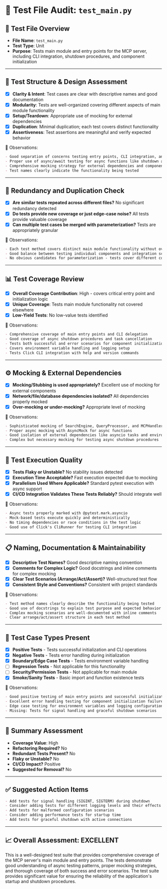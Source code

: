 # 🧪 Test File Audit: `test_main.py`

## 📌 **Test File Overview**

* **File Name**: `test_main.py`
* **Test Type**: Unit
* **Purpose**: Tests main module and entry points for the MCP server, including CLI integration, shutdown procedures, and component initialization

---

## 🧱 **Test Structure & Design Assessment**

* [x] **Clarity & Intent**: Test cases are clear with descriptive names and good documentation
* [x] **Modularity**: Tests are well-organized covering different aspects of main module functionality
* [x] **Setup/Teardown**: Appropriate use of mocking for external dependencies
* [x] **Duplication**: Minimal duplication; each test covers distinct functionality
* [x] **Assertiveness**: Test assertions are meaningful and verify expected behavior

📝 Observations:

```markdown
- Good separation of concerns testing entry points, CLI integration, and component initialization
- Proper use of async/await testing for async functions like shutdown and handle_stdio
- Comprehensive mocking strategy for external dependencies and components
- Test names clearly indicate the functionality being tested
```

---

## 🔁 **Redundancy and Duplication Check**

* [x] **Are similar tests repeated across different files?** No significant redundancy detected
* [x] **Do tests provide new coverage or just edge-case noise?** All tests provide valuable coverage
* [x] **Can multiple test cases be merged with parameterization?** Tests are appropriately granular

📝 Observations:

```markdown
- Each test method covers distinct main module functionality without overlap
- Good balance between testing individual components and integration scenarios
- No obvious candidates for parameterization - tests cover different code paths
```

---

## 📊 **Test Coverage Review**

* [x] **Overall Coverage Contribution**: High - covers critical entry point and initialization logic
* [x] **Unique Coverage**: Tests main module functionality not covered elsewhere
* [x] **Low-Yield Tests**: No low-value tests identified

📝 Observations:

```markdown
- Comprehensive coverage of main entry points and CLI delegation
- Good coverage of async shutdown procedures and task cancellation
- Tests both successful and error scenarios for component initialization
- Covers environment variable handling and logging setup
- Tests Click CLI integration with help and version commands
```

---

## ⚙️ **Mocking & External Dependencies**

* [x] **Mocking/Stubbing is used appropriately?** Excellent use of mocking for external components
* [x] **Network/file/database dependencies isolated?** All dependencies properly mocked
* [x] **Over-mocking or under-mocking?** Appropriate level of mocking

📝 Observations:

```markdown
- Sophisticated mocking of SearchEngine, QueryProcessor, and MCPHandler components
- Proper async mocking with AsyncMock for async functions
- Good isolation of external dependencies like asyncio tasks and environment variables
- Complex but necessary mocking for testing async shutdown procedures
```

---

## 🚦 **Test Execution Quality**

* [x] **Tests Flaky or Unstable?** No stability issues detected
* [x] **Execution Time Acceptable?** Fast execution expected due to mocking
* [x] **Parallelism Used Where Applicable?** Standard pytest execution with async support
* [x] **CI/CD Integration Validates These Tests Reliably?** Should integrate well

📝 Observations:

```markdown
- Async tests properly marked with @pytest.mark.asyncio
- Mock-based tests execute quickly and deterministically
- No timing dependencies or race conditions in the test logic
- Good use of Click's CliRunner for testing CLI integration
```

---

## 📋 **Naming, Documentation & Maintainability**

* [x] **Descriptive Test Names?** Good descriptive naming convention
* [x] **Comments for Complex Logic?** Good docstrings and inline comments for complex mocking
* [x] **Clear Test Scenarios (Arrange/Act/Assert)?** Well-structured test flow
* [x] **Consistent Style and Conventions?** Consistent with project standards

📝 Observations:

```markdown
- Test method names clearly describe the functionality being tested
- Good use of docstrings to explain test purpose and expected behavior
- Complex mocking scenarios are well-documented with inline comments
- Clear arrange/act/assert structure in each test method
```

---

## 🧪 **Test Case Types Present**

* [x] **Positive Tests** - Tests successful initialization and CLI operations
* [x] **Negative Tests** - Tests error handling during initialization
* [x] **Boundary/Edge Case Tests** - Tests environment variable handling
* [ ] **Regression Tests** - Not applicable for this functionality
* [ ] **Security/Permission Tests** - Not applicable for main module
* [x] **Smoke/Sanity Tests** - Basic import and function existence tests

📝 Observations:

```markdown
- Good positive testing of main entry points and successful initialization
- Excellent error handling testing for component initialization failures
- Edge case testing for environment variables and logging configuration
- Missing: Tests for signal handling and graceful shutdown scenarios
```

---

## 🏁 **Summary Assessment**

* **Coverage Value**: High
* **Refactoring Required?** No
* **Redundant Tests Present?** No
* **Flaky or Unstable?** No
* **CI/CD Impact?** Positive
* **Suggested for Removal?** No

---

## ✅ Suggested Action Items

```markdown
- Add tests for signal handling (SIGINT, SIGTERM) during shutdown
- Consider adding tests for different logging levels and their effects
- Add tests for malformed configuration scenarios
- Consider adding performance tests for startup time
- Add tests for graceful shutdown with active connections
```

---

## 📈 **Overall Assessment: EXCELLENT**

This is a well-designed test suite that provides comprehensive coverage of the MCP server's main module and entry points. The tests demonstrate good understanding of async testing patterns, proper mocking strategies, and thorough coverage of both success and error scenarios. The test suite provides significant value for ensuring the reliability of the application's startup and shutdown procedures.
